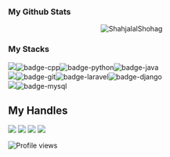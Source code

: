 ### My Github Stats
<p align="center"> <img src="https://github-readme-stats.vercel.app/api?username=ShahjalalShohag&show_icons=true&theme=gotham" alt="ShahjalalShohag" />

### My Stacks
<img src="https://img.shields.io/badge/Languages-black?style=for-the-badge&logo=plex&logoColor=FFFFFF">![badge-cpp](https://img.shields.io/badge/c%2B%2B-black?style=for-the-badge&logo=c%2B%2B&logoColor=79740e&labelColor=050303)![badge-python](https://img.shields.io/badge/python-black?style=for-the-badge&logo=python&logoColor=79740e&labelColor=050303)![badge-java](https://img.shields.io/badge/java-black?style=for-the-badge&logo=java&logoColor=79740e&labelColor=211e1b) <br/>
<img src="https://img.shields.io/badge/Frameworks-black?style=for-the-badge&logo=IPFS&logoColor=FFFFFF">![badge-git](https://img.shields.io/badge/git-black?style=for-the-badge&logo=git&logoColor=79740e&labelColor=211e1b)![badge-laravel](https://img.shields.io/badge/laravel-black?style=for-the-badge&logo=laravel&logoColor=79740e&labelColor=211e1b)![badge-django](https://img.shields.io/badge/django-black?style=for-the-badge&logo=django&logoColor=79740e&labelColor=211e1b) <br/>
<img src="https://img.shields.io/badge/Database-black?style=for-the-badge&logo=Redis&logoColor=FFFFFF">![badge-mysql](https://img.shields.io/badge/mysql-black?style=for-the-badge&logo=mysql&logoColor=79740e&labelColor=211e1b)

## My Handles
 [<img src="https://img.shields.io/badge/ShahjalalShohag-black?style=for-the-badge&logo=linkedin&logoColor=white">](https://www.linkedin.com/in/shahjalal-shohag-394332156/)
 [<img src="https://img.shields.io/badge/ShahjalalShohag-black?style=for-the-badge&logo=SVG&logoColor=79740e">](https://profile-summary-for-github.com/user/ShahjalalShohag) 
 [<img src="https://img.shields.io/badge/YouKn0wWho-black?style=for-the-badge&logo=SVG&logoColor=79740e">](https://codeforces.com/profile/YouKn0wWho) 
 [<img src="https://img.shields.io/badge/sjshohag-black?style=for-the-badge&logo=SVG&logoColor=79740e">](https://www.codechef.com/users/sjshohag) 

![Profile views](https://gpvc.arturio.dev/ShahjalalShohag)
